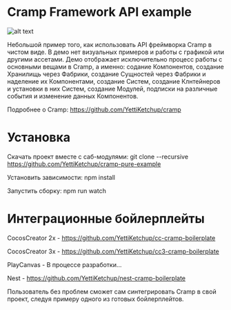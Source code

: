 # Cramp Framework API example

![alt text](https://i.ibb.co/ynxqVp7/cramp.jpg)

Небольшой пример того, как использовать API фреймворка Cramp в чистом виде. В демо нет визуальных примеров и работы с графикой или другими ассетами. Демо отображает исключительно процесс работы с основными вещами в Cramp, а именно: содание Компонентов, создание Хранилищь через Фабрики, создание Сущностей через Фабрики и наделение их Компонентами, создание Систем, создание Клнтейнеров и установки в них Систем, создание Модулей, подписки на различные события и изменение данных Компонентов.

Подробнее о Cramp: https://github.com/YettiKetchup/cramp

# Установка

Скачать проект вместе с саб-модулями: git clone --recursive https://github.com/YettiKetchup/cramp-pure-example

Установить зависимости: npm install

Запустить сборку: npm run watch

# Интеграционные бойлерплейты

CocosCreator 2x - https://github.com/YettiKetchup/cc-cramp-boilerplate

CocosCreator 3x - https://github.com/YettiKetchup/cc3-cramp-boilerplate

PlayCanvas - В процессе разработки...

Nest - https://github.com/YettiKetchup/nest-cramp-boilerplate

Пользователь без проблем сможет сам синтегрировать Cramp в свой проект, следуя примеру одного из готовых бойлерплейтов.